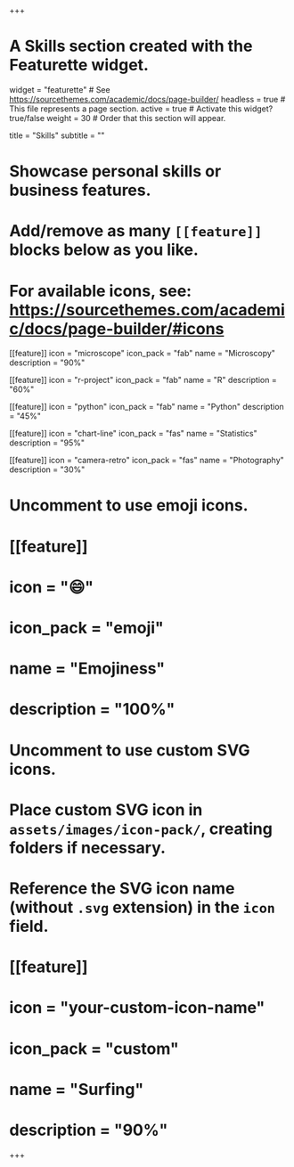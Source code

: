 +++
# A Skills section created with the Featurette widget.
widget = "featurette"  # See https://sourcethemes.com/academic/docs/page-builder/
headless = true  # This file represents a page section.
active = true  # Activate this widget? true/false
weight = 30  # Order that this section will appear.

title = "Skills"
subtitle = ""

# Showcase personal skills or business features.
# 
# Add/remove as many `[[feature]]` blocks below as you like.
# 
# For available icons, see: https://sourcethemes.com/academic/docs/page-builder/#icons

[[feature]]
  icon = "microscope"
  icon_pack = "fab"
  name = "Microscopy"
  description = "90%"

[[feature]]
  icon = "r-project"
  icon_pack = "fab"
  name = "R"
  description = "60%"

[[feature]]
  icon = "python"
  icon_pack = "fab"
  name = "Python"
  description = "45%"

[[feature]]
  icon = "chart-line"
  icon_pack = "fas"
  name = "Statistics"
  description = "95%"  
  
[[feature]]
  icon = "camera-retro"
  icon_pack = "fas"
  name = "Photography"
  description = "30%"

# Uncomment to use emoji icons.
# [[feature]]
#  icon = ":smile:"
#  icon_pack = "emoji"
#  name = "Emojiness"
#  description = "100%"  

# Uncomment to use custom SVG icons.
# Place custom SVG icon in `assets/images/icon-pack/`, creating folders if necessary.
# Reference the SVG icon name (without `.svg` extension) in the `icon` field.
# [[feature]]
#  icon = "your-custom-icon-name"
#  icon_pack = "custom"
#  name = "Surfing"
#  description = "90%"

+++
